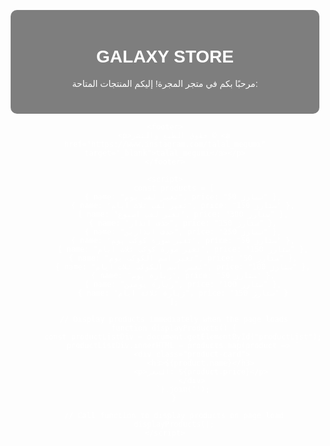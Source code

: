 <!DOCTYPE html>
<html lang="ar">
<head>
    <meta charset="UTF-8">
    <meta name="viewport" content="width=device-width, initial-scale=1.0">
    <title>GALAXY STORE</title>
    <style>
        body {
            font-family: Arial, sans-serif;
            text-align: center;
            display: flex;
            flex-direction: column;
            align-items: center;
            height: 100vh;
            margin: 0;
            background-image: url('https://arabradio.us/wp-content/uploads/2019/12/%D8%B5%D9%88%D8%B1-%D8%A7%D9%84%D9%81%D8%B6%D8%A7%D8%A1-16.jpg');
            background-size: cover;
            background-position: center;
            background-attachment: fixed;
            color: white;
            transition: background-image 0.5s ease;
            padding: 20px;
        }
        .content {
            background: rgba(0, 0, 0, 0.5);
            padding: 20px;
            border-radius: 10px;
            margin-top: 20px;
            width: 90%;
            max-width: 500px;
            transition: all 0.5s ease;
            text-align: center;
        }
        input, button {
            padding: 14px;
            margin: 10px 0;
            font-size: 16px;
            width: 100%;
            box-sizing: border-box;
        }
        button {
            cursor: pointer;
            background-color: rgba(255, 255, 255, 0.2);
            border: none;
            border-radius: 5px;
            transition: background-color 0.3s ease;
        }
        button:hover {
            background-color: rgba(255, 255, 0.4);
        }
        #result {
            font-size: 18px;
            margin-top: 20px;
        }
        .product-list {
            margin-top: 20px;
            display: grid;
            grid-template-columns: repeat(auto-fill, minmax(250px, 1fr));
            gap: 20px;
        }
        .product-card {
            background: rgba(255, 255, 255, 0.2);
            padding: 15px;
            border-radius: 10px;
            text-align: center;
        }
        footer {
            margin-top: auto;
            padding: 10px;
            font-size: 14px;
            opacity: 0.8;
        }
        @media (max-width: 768px) {
            .content {
                width: 100%;
            }
        }
        @media (max-width: 480px) {
            input, button {
                font-size: 14px;
                padding: 10px;
            }
            #result {
                font-size: 16px;
            }
        }
    </style>
</head>
<body>
    <title>talal_megumi</title>
    <div class="content">
        <h1>GALAXY STORE</h1>
        <p>مرحبًا بكم في متجر المجرة! إليكم المنتجات المتاحة:</p>
        <div class="product-list" id="productList"></div>
    </div>
    
    <footer>
        <p>حقوق الطبع والنشر © <a href="https://www.instagram.com/talal_megumi" target="_blank">talal_megumi</a></p>
    </footer>

    <script>
        const products = [
            { name: "تغير لقب يوم", price: "50 ستارز" },
            { name: "تغير لقب ثلاث ايام", price: "150 ستارز" },
            { name: "تغير لقب اسبوع", price: "300 ستارز" },
            { name: "حذف انذار", price: "150 ستارز" },
            { name: "حذف انذارين", price: "250 ستارز" },
            { name: "تغير صورة كوكب يوم", price: "50 ستارز" },
            { name: "تغير صورة كوكب ثلاث ايام", price: "150 ستارز" },
            { name: "تغير اسم الكوكب يوم", price: "50 ستارز" },
            { name: "تغير اسم الكوكب ثلاث ايام", price: "100 ستارز" },
            { name: "زيارة يوم", price: "50 ستارز" },
            { name: "زيارة يومين", price: "100 ستارز" },
            { name: "زيارة ثلاثة ايام", price: "150 ستارز" }
        ];

        // Display products immediately when the page loads
        function displayProducts() {
            const productListDiv = document.getElementById("productList");
            productListDiv.innerHTML = products.map(product => `
                <div class="product-card">
                    <h3>${product.name}</h3>
                    <p>السعر: ${product.price}</p>
                </div>
            `).join('');
        }

        // Call function to display products on page load
        displayProducts();
    </script>
</body>
</html>
